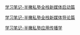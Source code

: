 [学习笔记-半撇私塾全栈新媒体启动篇](https://www.jianshu.com/p/6c15dca7b641)

[学习笔记-半撇私塾全栈新媒体导论篇](https://www.jianshu.com/p/431271019c4b)

[学习笔记-半撇私塾应用传播学](https://www.jianshu.com/p/cf3f6c4eb062)
